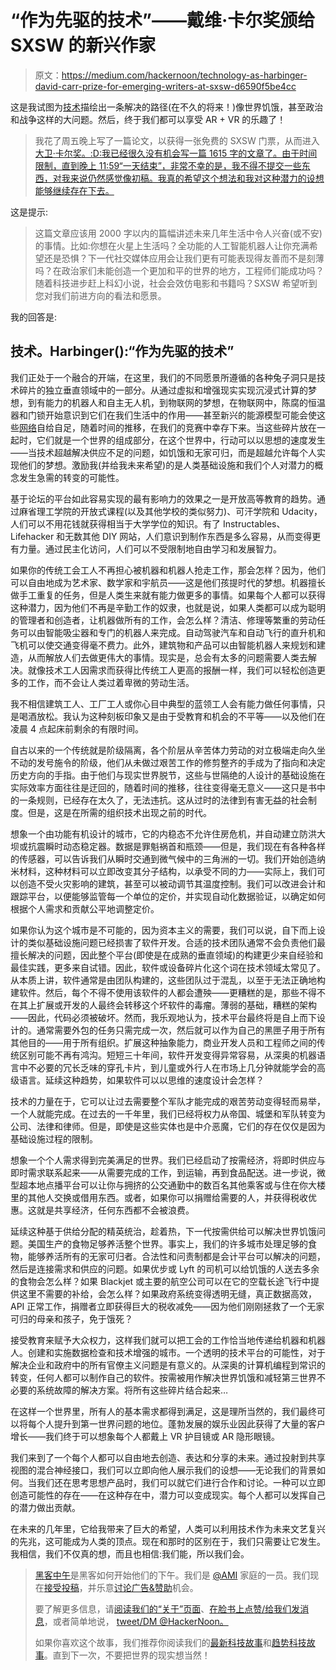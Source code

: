 # “作为先驱的技术”——戴维·卡尔奖颁给 SXSW 的新兴作家

> 原文：<https://medium.com/hackernoon/technology-as-harbinger-david-carr-prize-for-emerging-writers-at-sxsw-d6590f5be4cc>

这是我试图为[技术](https://hackernoon.com/tagged/technology)描绘出一条解决的路径(在不久的将来！)像世界饥饿，甚至政治和战争这样的大问题。然后，终于我们都可以享受 AR + VR 的乐趣了！

> 我花了周五晚上写了一篇论文，以获得一张免费的 SXSW 门票，从而进入[大卫·卡尔奖。:D:我已经很久没有机会写一篇 1615 字的文章了。由于时间限制，直到晚上 11:59“一天结束”，非常不幸的是，我不得不提交一些东西，对我来说仍然感觉像初稿。我真的希望这个想法和我对这种潜力的设想能够继续存在下去。](http://www.sxsw.com/news/2016/david-carr-prize-emerging-writers-sxsw)

这是提示:

> 这篇文章应该用 2000 字以内的篇幅讲述未来几年生活中令人兴奋(或不安)的事情。比如:你想在火星上生活吗？全功能的人工智能机器人让你充满希望还是恐惧？下一代社交媒体应用会让我们更有可能表现得友善而不是刻薄吗？在政治家们未能创造一个更加和平的世界的地方，工程师们能成功吗？随着科技进步赶上科幻小说，社会会效仿电影和书籍吗？SXSW 希望听到您对我们前进方向的看法和愿景。

我的回答是:

## 技术。Harbinger():“作为先驱的技术”

我们正处于一个融合的开端，在这里，我们的不同愿景所遵循的各种兔子洞只是技术碎片的独立垂直领域中的一部分。从通过虚拟和增强现实实现沉浸式计算的梦想，到有能力的机器人和自主无人机，到物联网的梦想，在物联网中，陈腐的恒温器和门锁开始意识到它们在我们生活中的作用——甚至新兴的能源模型可能会使这些[网络](https://hackernoon.com/tagged/networks)自给自足，随着时间的推移，在我们的竞赛中幸存下来。当这些碎片放在一起时，它们就是一个世界的组成部分，在这个世界中，行动可以以思想的速度发生——当技术超越解决供应不足的问题，如饥饿和无家可归，而是超越允许每个人实现他们的梦想。激励我(并给我未来希望)的是人类基础设施和我们个人对潜力的概念发生急需的转变的可能性。

基于论坛的平台如此容易实现的最有影响力的效果之一是开放高等教育的趋势。通过麻省理工学院的开放式课程(以及其他学校的类似努力)、可汗学院和 Udacity，人们可以不用花钱就获得相当于大学学位的知识。有了 Instructables、Lifehacker 和无数其他 DIY 网站，人们意识到制作东西是多么容易，从而变得更有力量。通过民主化访问，人们可以不受限制地自由学习和发展智力。

如果你的传统工会工人不再担心被机器和机器人抢走工作，那会怎样？因为，他们可以自由地成为艺术家、数学家和宇航员——这是他们孩提时代的梦想。机器擅长做手工重复的任务，但是人类生来就有能力做更多的事情。如果每个人都可以获得这种潜力，因为他们不再是辛勤工作的奴隶，也就是说，如果人类都可以成为聪明的管理者和创造者，让机器做所有的工作，会怎么样？清洁、修理等繁重的劳动任务可以由智能吸尘器和专门的机器人来完成。自动驾驶汽车和自动飞行的直升机和飞机可以使交通变得毫不费力。此外，建筑物和产品可以由智能机器人来规划和建造，从而解放人们去做更伟大的事情。现实是，总会有太多的问题需要人类去解决。就像技术工人因需求而获得比传统工人更高的报酬一样，我们可以轻松创造更多的工作，而不会让人类过着卑微的劳动生活。

我不相信建筑工人、工厂工人或你心目中典型的蓝领工人会有能力做任何事情，只是喝酒放松。我认为这种刻板印象又是由于受教育和机会的不平等——以及他们在凌晨 4 点起床前剩余的有限时间。

自古以来的一个传统就是阶级隔离，各个阶层从辛苦体力劳动的对立极端走向久坐不动的发号施令的阶级，他们从未做过艰苦工作的修剪整齐的手成为了指向和决定历史方向的手指。由于他们与现实世界脱节，这些与世隔绝的人设计的基础设施在实际效率方面往往是迂回的，随着时间的推移，往往变得毫无意义——这只是书中的一条规则，已经存在太久了，无法违抗。这从过时的法律到有害无益的社会制度。但是，这是在所需的组织技术出现之前的时代。

想象一个由功能有机设计的城市，它的内稳态不允许住房危机，并自动建立防洪大坝或抗震瞬时动态稳定器。数据是罪魁祸首和瓶颈——但是，我们现在有各种各样的传感器，可以告诉我们从瞬时交通到微气候中的三角洲的一切。我们开始创造纳米材料，这种材料可以立即改变其分子结构，以承受不同的力——实际上，我们可以创造不受火灾影响的建筑，甚至可以被动调节其温度控制。我们可以改进会计和跟踪平台，以便能够监管每一个单位的定价，并实现自动化数据验证，以确定如何根据个人需求和贡献公平地调整定价。

如果你认为这个城市是不可能的，因为资本主义的需要，我们可以说，自下而上设计的类似基础设施问题已经损害了软件开发。合适的技术团队通常不会负责他们最擅长解决的问题，因此整个平台(即使是在成熟的垂直领域)的构建更少来自经验和最佳实践，更多来自试错。因此，软件或设备碎片化这个词在技术领域太常见了。从本质上讲，软件通常是由团队构建的，这些团队过于混乱，以至于无法正确地构建软件。然后，每个不得不使用该软件的人都会遭殃——更糟糕的是，那些不得不在其上扩展或开发的人最终会转移这个坏软件的毒瘤。薄弱的基础，糟糕的架构——因此，代码必须被破坏。然而，我乐观地认为，技术平台最终将是自上而下设计的。通常需要外包的任务只需完成一次，然后就可以作为自己的黑匣子用于所有其他目的——用于所有组织。扩展这种抽象能力，商业开发人员和工程师之间的传统区别可能不再有鸿沟。短短三十年间，软件开发变得异常容易，从深奥的机器语言中不必要的冗长乏味的穿孔卡片，到儿童或外行人在市场上几分钟就能学会的高级语言。延续这种趋势，如果软件可以以思维的速度设计会怎样？

技术的力量在于，它可以让过去需要整个军队才能完成的艰苦劳动变得轻而易举，一个人就能完成。在过去的一千年里，我们已经将权力从帝国、城堡和军队转变为公司、法律和律师。但是，即使是这些实体也是中介恶魔，它们的存在仅仅是因为基础设施过程的限制。

想象一个个人需求得到完美满足的世界。我们已经启动了按需经济，将即时供应与即时需求联系起来——从需要完成的工作，到运输，再到食品配送。进一步说，微型超本地点播平台可以让你与拥挤的公交通勤中的数百名其他乘客或与住在你大楼里的其他人交换或借用东西。或者，如果你可以捐赠给需要的人，并获得税收优惠。这就是共享经济，任何东西都不会被浪费。

延续这种基于供给分配的精英统治，趁着热，下一代按需供给可以解决世界饥饿问题。美国生产的食物足够养活整个世界。事实上，我们的许多城市处理足够的食物，能够养活所有的无家可归者。合法性和问责制都是会计平台可以解决的问题，然后是连接需求和供应的问题。如果优步或 Lyft 的司机可以给饥饿的人送去多余的食物会怎么样？如果 Blackjet 或主要的航空公司可以在它的空载长途飞行中提供这里不需要的补给，会怎么样？如果政府系统变得透明无缝，真正数据高效，API 正常工作，捐赠者立即获得巨大的税收减免——因为他们刚刚拯救了一个无家可归的母亲和孩子，免于饿死？

接受教育来赋予大众权力，这样我们就可以把工会的工作恰当地传递给机器和机器人。创建和实施数据检查和技术增强的城市。一个透明的技术平台的可能性，对于解决企业和政府中的所有官僚主义问题是有意义的。从深奥的计算机编程到常识的转变，任何人都可以制作自己的软件。按需被用作解决世界饥饿和减轻第三世界不必要的系统故障的解决方案。将所有这些碎片结合起来…

在这样一个世界里，所有人的基本需求都得到满足，这是理所当然的，我们最终可以将每个人提升到第一世界问题的地位。蓬勃发展的娱乐业因此获得了大量的客户增长——我们终于可以想象每个人都戴上 VR 护目镜或 AR 隐形眼镜。

我们来到了一个每个人都可以自由地去创造、表达和分享的未来。通过投射到共享视图的混合神经接口，我们可以立即向他人展示我们的设想——无论我们的背景如何。当我们还在思考思想产品时，我们可以就它们进行合作和讨论。一种可以立即创造可能性的存在——在这种存在中，潜力可以变成现实。每个人都可以发挥自己的潜力做出贡献。

在未来的几年里，它给我带来了巨大的希望，人类可以利用技术作为未来文艺复兴的先兆，这可能成为人类的顶点。现在和那时的区别在于，我们只需要让它发生。我相信，我们不仅真的想，而且也相信:我们能，所以我们会。

> [黑客中午](http://bit.ly/Hackernoon)是黑客如何开始他们的下午。我们是 [@AMI](http://bit.ly/atAMIatAMI) 家庭的一员。我们现在[接受投稿](http://bit.ly/hackernoonsubmission)，并乐意[讨论广告&赞助](mailto:partners@amipublications.com)机会。
> 
> 要了解更多信息，请[阅读我们的“关于”页面](https://goo.gl/4ofytp)、[在脸书上点赞/给我们发消息](http://bit.ly/HackernoonFB)，或者简单地说， [tweet/DM @HackerNoon。](https://goo.gl/k7XYbx)
> 
> 如果你喜欢这个故事，我们推荐你阅读我们的[最新科技故事](http://bit.ly/hackernoonlatestt)和[趋势科技故事](https://hackernoon.com/trending)。直到下一次，不要把世界的现实想当然！